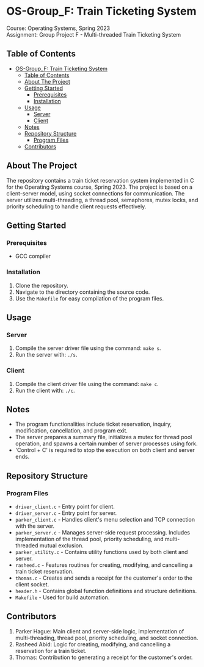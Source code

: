 # OS-Group_F: Train Ticketing System

Course: Operating Systems, Spring 2023  
Assignment: Group Project F - Multi-threaded Train Ticketing System

## Table of Contents
- [OS-Group\_F: Train Ticketing System](#os-group_f-train-ticketing-system)
  - [Table of Contents](#table-of-contents)
  - [About The Project](#about-the-project)
  - [Getting Started](#getting-started)
    - [Prerequisites](#prerequisites)
    - [Installation](#installation)
  - [Usage](#usage)
    - [Server](#server)
    - [Client](#client)
  - [Notes](#notes)
  - [Repository Structure](#repository-structure)
    - [Program Files](#program-files)
  - [Contributors](#contributors)

## About The Project
The repository contains a train ticket reservation system implemented in C for the Operating Systems course, Spring 2023. The project is based on a client-server model, using socket connections for communication. The server utilizes multi-threading, a thread pool, semaphores, mutex locks, and priority scheduling to handle client requests effectively.

## Getting Started

### Prerequisites
- GCC compiler

### Installation
1. Clone the repository.
2. Navigate to the directory containing the source code.
3. Use the `Makefile` for easy compilation of the program files.

## Usage

### Server

1. Compile the server driver file using the command: `make s`.
2. Run the server with: `./s`.

### Client

1. Compile the client driver file using the command: `make c`.
2. Run the client with: `./c`.

## Notes
- The program functionalities include ticket reservation, inquiry, modification, cancellation, and program exit.
- The server prepares a summary file, initializes a mutex for thread pool operation, and spawns a certain number of server processes using fork.
- 'Control + C' is required to stop the execution on both client and server ends.

## Repository Structure

### Program Files

- `driver_client.c` - Entry point for client.
- `driver_server.c` - Entry point for server.
- `parker_client.c` - Handles client's menu selection and TCP connection with the server.
- `parker_server.c` - Manages server-side request processing. Includes implementation of the thread pool, priority scheduling, and multi-threaded mutual exclusion.
- `parker_utility.c` - Contains utility functions used by both client and server.
- `rasheed.c` - Features routines for creating, modifying, and cancelling a train ticket reservation.
- `thomas.c` - Creates and sends a receipt for the customer's order to the client socket.
- `header.h` - Contains global function definitions and structure definitions.
- `Makefile` - Used for build automation.

## Contributors

1. Parker Hague: Main client and server-side logic, implementation of multi-threading, thread pool, priority scheduling, and socket connection.
2. Rasheed Abid: Logic for creating, modifying, and cancelling a reservation for a train ticket.
3. Thomas: Contribution to generating a receipt for the customer's order.